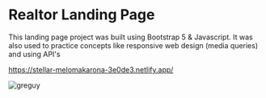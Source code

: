 # Realtor Landing Page

This landing page project was built using Bootstrap 5 & Javascript. It was also used to practice concepts like responsive web design (media queries) and using API's

https://stellar-melomakarona-3e0de3.netlify.app/

![greguy](https://user-images.githubusercontent.com/92110494/194732130-5a7136f6-d711-4a4c-8d28-1ae4c0b0a528.JPG)
